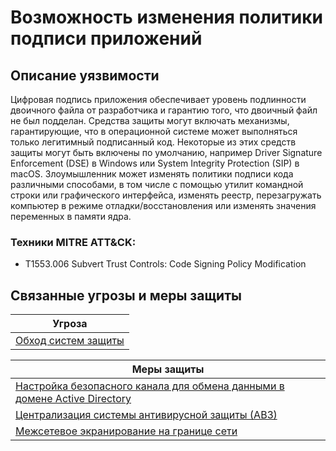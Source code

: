 # Возможность изменения политики подписи приложений

## Описание уязвимости
Цифровая подпись приложения обеспечивает уровень подлинности двоичного файла от разработчика и гарантию того, что двоичный файл не был подделан. Средства защиты могут включать механизмы, гарантирующие, что в операционной системе может выполняться только легитимный подписанный код.
Некоторые из этих средств защиты могут быть включены по умолчанию, например Driver Signature Enforcement (DSE) в Windows или System Integrity Protection (SIP) в macOS.
Злоумышленник может изменять политики подписи кода различными способами, в том числе с помощью утилит командной строки или графического интерфейса, изменять реестр, перезагружать компьютер в режиме отладки/восстановления или изменять значения переменных в памяти ядра.

### Техники MITRE ATT&CK:
+ T1553.006 Subvert Trust Controls: Code Signing Policy Modification

## Связанные угрозы и меры защиты
|Угроза|
|-|
|[Обход систем защиты](/vkr/threats/page8)|

|Меры защиты|
|--------|
|[Настройка безопасного канала для обмена данными в домене Active Directory](/vkr/measures/page17)|
|[Централизация системы антивирусной защиты (АВЗ)](/vkr/measures/page6)|
|[Межсетевое экранирование на границе сети](/vkr/measures/page8)|